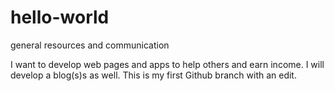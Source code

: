 # hello-world
general resources and communication

I want to develop web pages and apps to help others and earn income. I will develop a blog(s)s as well.
This is my first Github branch with an edit.
